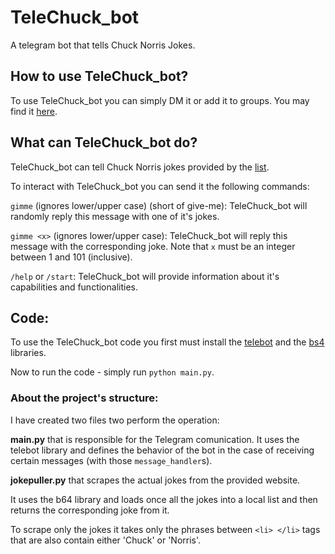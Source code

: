# TeleChuck_bot
A telegram bot that tells Chuck Norris Jokes.

## How to use TeleChuck_bot?
To use TeleChuck_bot you can simply DM it or add it to groups. You may find it [here](https://t.me/TeleChuck_bot).

## What can TeleChuck_bot do?
TeleChuck_bot can tell Chuck Norris jokes provided by the [list](https://parade.com/968666/parade/chuck-norris-jokes/).


To interact with TeleChuck_bot you can send it the following commands:

`gimme` (ignores lower/upper case) (short of give-me): TeleChuck_bot will randomly reply this message with one of it's jokes.

`gimme <x>` (ignores lower/upper case): TeleChuck_bot will reply this message with the corresponding joke. Note that `x` must be an integer between 1 and 101 (inclusive). 

`/help` or `/start`: TeleChuck_bot will provide information about it's capabilities and functionalities.

## Code:
To use the TeleChuck_bot code you first must install the [telebot](https://github.com/eternnoir/pyTelegramBotAPI) and the [bs4](https://pypi.org/project/beautifulsoup4/) libraries.

Now to run the code - simply run `python main.py`.

### About the project's structure:

I have created two files two perform the operation:

**main.py** that is responsible for the Telegram comunication.
It uses the telebot library and defines the behavior of the bot in the case of receiving certain messages (with those `message_handler`s).

**jokepuller.py** that scrapes the actual jokes from the provided website.

It uses the b64 library and loads once all the jokes into a local list and then returns the corresponding joke from it.

To scrape only the jokes it takes only the phrases between `<li> </li>` tags that are also contain either 'Chuck' or 'Norris'.
